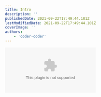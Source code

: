 ```yaml
---
title: Intro
description: ''
publishedDate: 2021-09-22T17:49:44.101Z
lastModifiedDate: 2021-09-22T17:49:44.101Z
coverImage: ''
authors:
    - 'coder-coder'
---
```


<Embed type="youtube" url="https://youtu.be/wYALykLb5oY?t=0" title="Intro" />
